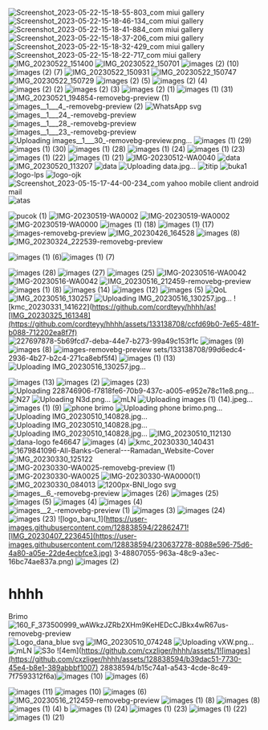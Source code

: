 ![Screenshot_2023-05-22-15-18-55-803_com miui gallery](https://github.com/cordteyy/hhhh/assets/133138708/799db89e-586d-47c4-940d-d1d99ca47426)
![Screenshot_2023-05-22-15-18-46-134_com miui gallery](https://github.com/cordteyy/hhhh/assets/133138708/b0a75e41-6e21-4c56-828e-34f9bf967a82)
![Screenshot_2023-05-22-15-18-41-884_com miui gallery](https://github.com/cordteyy/hhhh/assets/133138708/6af80832-ff73-4e3a-9349-bf6b0033aded)
![Screenshot_2023-05-22-15-18-37-206_com miui gallery](https://github.com/cordteyy/hhhh/assets/133138708/07e32658-c5d0-4c35-9db3-2a6a9e4d4654)
![Screenshot_2023-05-22-15-18-32-429_com miui gallery](https://github.com/cordteyy/hhhh/assets/133138708/6e4ad2fb-5d8c-4940-a839-64a6063fd3ef)
![Screenshot_2023-05-22-15-18-22-717_com miui gallery](https://github.com/cordteyy/hhhh/assets/133138708/b9577674-fad6-4c4f-ad82-2f3ba421bf1d)
![IMG_20230522_151400](https://github.com/cordteyy/hhhh/assets/133138708/fabc02ac-429b-4da7-a391-fe1370c113aa)
![IMG_20230522_150701](https://github.com/cordteyy/hhhh/assets/133138708/5b07d418-3194-4134-9b18-12ca422937c7)
![images (2) (10)](https://github.com/cordteyy/hhhh/assets/133138708/979f6f55-a769-4bb4-934b-ab0384ec53ff)
![images (2) (7)](https://github.com/cordteyy/hhhh/assets/133138708/527e803a-2467-416a-8b06-0329bd6e19d2)
![IMG_20230522_150931](https://github.com/cordteyy/hhhh/assets/133138708/7e41c901-17cf-456d-a050-399def807649)
![IMG_20230522_150747](https://github.com/cordteyy/hhhh/assets/133138708/bf1b7461-e086-40aa-b7f3-e21faa67ce1c)
![IMG_20230522_150729](https://github.com/cordteyy/hhhh/assets/133138708/4e8d2aea-10aa-4bb0-a41d-38f06efe3ce9)
![images (2) (5)](https://github.com/cordteyy/hhhh/assets/133138708/366304f8-9efc-4829-82a6-4769e8792e4d)
![images (2) (4)](https://github.com/cordteyy/hhhh/assets/133138708/bf5fe7dc-170a-4247-9af7-5c90129d39e8)
![images (2) (2)](https://github.com/cordteyy/hhhh/assets/133138708/8b995a2f-d578-4e81-97b3-7fa446f062b2)
![images (2) (3)](https://github.com/cordteyy/hhhh/assets/133138708/ced04017-4c6c-4dd2-a059-3f0c85af5e0e)
![images (2) (1)](https://github.com/cordteyy/hhhh/assets/133138708/578fec9d-e0a3-42cd-80d9-c8bd23826ac9)
![images (1) (31)](https://github.com/cordteyy/hhhh/assets/133138708/55ec437a-39fc-47d0-a46a-3aaec2c90f0e)
![IMG_20230521_194854-removebg-preview (1)](https://github.com/cordteyy/hhhh/assets/133138708/efa1cf3c-0bc8-4b69-8ccf-ca25020f68e0)
![images__1___4_-removebg-preview (2)](https://github.com/cordteyy/hhhh/assets/133138708/2127585a-2a81-4057-8165-de5f16c5b536)
![WhatsApp svg](https://github.com/cordteyy/hhhh/assets/133138708/de61a79c-7a4a-4eda-a982-797af6b53c63)
![images__1___24_-removebg-preview](https://github.com/cordteyy/hhhh/assets/133138708/f35fea2b-9af7-4235-a960-51c6bd896a23)
![images__1___28_-removebg-preview](https://github.com/cordteyy/hhhh/assets/133138708/e051796d-77ea-4255-8dd7-53472b94dd6b)
![images__1___23_-removebg-preview](https://github.com/cordteyy/hhhh/assets/133138708/a6df051b-4982-45a9-91bf-5733178f785d)
![Uploading images__1___30_-removebg-preview.png…]()
![images (1) (29)](https://github.com/cordteyy/hhhh/assets/133138708/29aa924a-2aeb-4b71-893f-50cc7dd883ce)
![images (1) (30)](https://github.com/cordteyy/hhhh/assets/133138708/6a567598-a467-424a-af97-2a4acf049f8a)
![images (1) (28)](https://github.com/cordteyy/hhhh/assets/133138708/72472bf1-b58b-442d-9677-0ea2892e8ea2)
![images (1) (24)](https://github.com/cordteyy/hhhh/assets/133138708/fa1b217d-adaa-4835-9113-a101615104eb)
![images (1) (23)](https://github.com/cordteyy/hhhh/assets/133138708/422de3b0-ab98-4e2b-94d4-f1da4ef50b19)
![images (1) (22)](https://github.com/cordteyy/hhhh/assets/133138708/eae123ef-cd4e-4762-a137-122eb7630221)
![images (1) (21)](https://github.com/cordteyy/hhhh/assets/133138708/cea5b564-eb5a-4f58-875c-8e8db9a858fd)
![IMG-20230512-WA0040](https://github.com/cordteyy/hhhh/assets/133138708/0f184143-b5e3-47b8-87a1-6d11e5922f30)
![data](https://github.com/cordteyy/hhhh/assets/133138708/6cb1c6a4-27df-411e-bfb6-bc47d6838385)
![IMG_20230520_113207](https://github.com/cordteyy/hhhh/assets/133138708/b9325777-a333-4c88-b45d-02f0179490b0)
![data](https://github.com/cordteyy/hhhh/assets/133138708/45b8fcfc-38f8-4d43-89d5-472f82735d77)
![Uploading data.jpg…]()
![titip](https://github.com/cordteyy/hhhh/assets/133138708/4c646279-72de-4701-b1b5-15708d58e180)
![buka1](https://github.com/cordteyy/hhhh/assets/133138708/f1b16980-660e-47c5-b86c-434274807a72)
![logo-lps](https://github.com/cordteyy/hhhh/assets/133138708/4e5665c5-f479-4c0d-9564-76e4b9e06bce)
![logo-ojk](https://github.com/cordteyy/hhhh/assets/133138708/f851335d-f8e1-457b-aa03-9458fab5e2fd)
![Screenshot_2023-05-15-17-44-00-234_com yahoo mobile client android mail](https://github.com/cordteyy/hhhh/assets/133138708/9c1edc52-d078-461d-8dd0-40f4c4cedb38)![atas](https://github.com/cordteyy/hhhh/assets/133138708/512ccf23-9fb1-43ba-a585-f8feeee8ad8b)

![pucok (1)](https://github.com/cordteyy/hhhh/assets/133138708/3c6832c4-7aad-43e1-944f-25372d4e0313)
![IMG-20230519-WA0002](https://github.com/cordteyy/hhhh/assets/133138708/f5475dec-2c80-47b3-ae93-4e3d4e7a14e9)
![IMG-20230519-WA0002](https://github.com/cordteyy/hhhh/assets/133138708/412f8fb5-0ce1-4dc3-9739-a513ca04f0ce)
![IMG-20230519-WA0000](https://github.com/cordteyy/hhhh/assets/133138708/79981ac0-129d-4cca-813d-caa3279843b1)
![images (1) (18)](https://github.com/cordteyy/hhhh/assets/133138708/e3f41bca-d18f-40e7-b736-956766159258)
![images (1) (17)](https://github.com/cordteyy/hhhh/assets/133138708/8ff0e38e-44d4-463f-8827-e9fdf8407e23)
![images-removebg-preview](https://github.com/cordteyy/hhhh/assets/133138708/d778f30a-b8a3-45cc-a4ec-c31ab80e8d04)
![IMG_20230426_164528](https://github.com/cordteyy/hhhh/assets/133138708/16c68f86-6960-41a8-8fc4-8108d4a90747)
![images (8)](https://github.com/cordteyy/hhhh/assets/133138708/88db45c0-f63d-4779-8051-1878e3b41964)![IMG_20230324_222539-removebg-preview](https://github.com/cordteyy/hhhh/assets/133138708/97146858-5101-4e24-b3ca-d0a4cf21cbef)

![images (1) (6)](https://github.com/cordteyy/hhhh/assets/133138708/4173ffa3-300b-4fb9-8976-f37a0785014c)![images (1) (7)](https://github.com/cordteyy/hhhh/assets/133138708/3655fc98-fcd4-4e90-a62f-7ae1ea0acded)

![images (28)](https://github.com/cordteyy/hhhh/assets/133138708/479b3585-5695-40ec-a83d-771be697dedb)
![images (27)](https://github.com/cordteyy/hhhh/assets/133138708/4ef58f31-403d-4a3f-9ac4-6b7956d10ef0)
![images (25)](https://github.com/cordteyy/hhhh/assets/133138708/dbb4986a-4894-4003-b905-51f81211a27b)
![IMG-20230516-WA0042](https://github.com/cordteyy/hhhh/assets/133138708/eb29c70f-c432-4bb7-acb7-d775e06e1909)
![IMG-20230516-WA0042](https://github.com/cordteyy/hhhh/assets/133138708/1755404f-89ab-4ce5-9aab-2f861fd9653a)
![IMG_20230516_212459-removebg-preview](https://github.com/cordteyy/hhhh/assets/133138708/70f13e50-524e-4ab9-a2b6-296dd2572947)
![images (1) (8)](https://github.com/cordteyy/hhhh/assets/133138708/321564ce-980f-437b-9490-e24776601d1d)
![images (14)](https://github.com/cordteyy/hhhh/assets/133138708/0a94b15f-b800-49be-a63d-2662fe0bd27a)
![images (12)](https://github.com/cordteyy/hhhh/assets/133138708/3fa23b70-d848-469d-882e-4b62e56fed82)
![images (5)](https://github.com/cordteyy/hhhh/assets/133138708/d8003289-12bc-4a2e-8441-6644768eb4b8)
![QoL](https://github.com/cordteyy/hhhh/assets/133138708/99a26d7f-871f-4817-8943-a6699c7be99e)
![IMG_20230516_130257](https://github.com/cordteyy/hhhh/assets/133138708/278d14f1-46e6-4fa9-ad33-9aa6428dd4df)
![Uploading IMG_20230516_130257.jpg…]()
![kmc_20230331_141622](https://github.com/cordteyy/hhhh/as![IMG_20230325_161348](https://github.com/cordteyy/hhhh/assets/133138708/ccfd69b0-7e65-481f-b088-712202ea8f7f)
![227697878-5b69fcd7-deba-44e7-b273-99a49c153f1c](https://github.com/cordteyy/hhhh/assets/133138708/a1c29228-955e-47b0-a2e3-27397ed19852)
![images (9)](https://github.com/cordteyy/hhhh/assets/133138708/cf53e916-02f3-4b8c-9107-918d4cc46ea4)
![images (8)](https://github.com/cordteyy/hhhh/assets/133138708/454ffc6d-abab-4f44-9295-02551756e0c4)
![images-removebg-preview](https://github.com/cordteyy/hhhh/assets/133138708/ec763944-66fc-4a7f-8ebb-13524f5ef707)
sets/133138708/99d6edc4-2936-4b27-b2c4-271ca8ebf5f4)
![images (1) (13)](https://github.com/cordteyy/hhhh/assets/133138708/83cc2293-a4af-4232-aac1-b251e267c60e)![Uploading IMG_20230516_130257.jpg…]()

![images (13)](https://github.com/cordteyy/hhhh/assets/133138708/52ecd2d2-e235-4fef-b278-dd786f40e36b)
![images (2)](https://github.com/cordteyy/hhhh/assets/133138708/cb0e90ac-6a0b-482b-ab40-459795ad127c)
![images (23)](https://github.com/cordteyy/hhhh/assets/133138708/74fd7a60-766f-4187-99d8-7ff21d9e0db2)
![Uploading 228746906-f7818fe6-70b9-437c-a005-e952e78c11e8.png…]()
![N27](https://github.com/cxzliger/hhhh/assets/128838594/f232c56a-b1e4-49bf-bfd8-1c3b5186d895)
![Uploading N3d.png…]()
![mLN](https://github.com/cxzliger/hhhh/assets/128838594/352cec0f-629e-4ddb-b4f9-3496fd79051e)
![Uploading images (1) (14).jpeg…]()
![images (1) (9)](https://github.com/cxzliger/hhhh/assets/128838594/8d11e697-589f-4406-973d-8fbc8479685f)
![phone brimo](https://github.com/cxzliger/hhhh/assets/128838594/5ea663e7-f506-4375-babc-bbad9156b869)
![Uploading phone brimo.png…]()
![Uploading IMG_20230510_140828.jpg…]()
![Uploading IMG_20230510_140828.jpg…]()
![Uploading IMG_20230510_140828.jpg…]()
![IMG_20230510_112130](https://github.com/cxzliger/hhhh/assets/128838594/b79d55e6-7716-49dd-9771-e8b9a7168eef)
![dana-logo fe46647](https://github.com/cxzliger/hhhh/assets/128838594/b8f07b9f-6b47-4294-85b8-9504b96e2786)
![images (4)](https://user-images.githubusercontent.com/128838594/230635990-6f9b5517-66b4-4221-8ada-cb4f6a2f5070.png)
![kmc_20230330_140431](https://user-images.githubusercontent.com/128838594/228756386-49be58a2-4238-44fc-9ef6-41291474c5fa.jpg)
![1679841096-All-Banks-General---Ramadan_Website-Cover](https://user-images.githubusercontent.com/128838594/228746906-f7818fe6-70b9-437c-a005-e952e78c11e8.png)
![IMG_20230330_125122](https://user-images.githubusercontent.com/128838594/228742220-1e7e6e8c-4f94-4d04-871c-47dae1ec3248.jpg)
![IMG-20230330-WA0025-removebg-preview (1)](https://user-images.githubusercontent.com/128838594/228732463-ae00198e-b835-4f9a-9040-7ed902cc22af.png)
![IMG-20230330-WA0025](https://user-images.githubusercontent.com/128838594/228732248-66afdad7-4958-4753-b95e-5cf99e167070.jpg)
![IMG-20230330-WA0000(1)](https://user-images.githubusercontent.com/128838594/228717579-53035719-53b9-42f9-8f69-4cacea0b9354.jpg)
![IMG_20230330_084013](https://user-images.githubusercontent.com/128838594/228706035-86b66e80-5468-4648-a0ab-39d01d73119b.jpg)
![1200px-BNI_logo svg](https://user-images.githubusercontent.com/128838594/228646334-1220d0ac-e82a-447b-b8d8-04704e536c81.png)
![images__6_-removebg-preview](https://user-images.githubusercontent.com/128838594/228641969-dbc98687-a8e9-4562-889b-5af523943d69.png)
![images (26)](https://user-images.githubusercontent.com/128838594/228641987-876facd9-90bf-4dad-b2dc-a3fb1ec003c9.jpeg)
![images (25)](https://user-images.githubusercontent.com/128838594/228641994-1afcada8-c0f0-4ec7-a66b-14e80b678a6c.jpeg)
![images (5)](https://user-images.githubusercontent.com/128838594/228633285-9e3c6569-9d2d-4dc4-a692-c9b7abc2c763.png)
![images (4)](https://user-images.githubusercontent.com/128838594/228631514-c42a43e1-4841-462a-a0f2-7a0c81250f18.png)
![images (4)](https://user-images.githubusercontent.com/128838594/228631707-d39c67a1-9de4-42d6-9360-f5b947830d97.png)
![images__2_-removebg-preview (1)](https://user-images.githubusercontent.com/128838594/228629308-495c2d33-7ec0-45ae-bd47-bdd72bd17ae7.png)
![images (3)](https://user-images.githubusercontent.com/128838594/228626116-49132aee-c710-4bcb-ba47-18d085497106.png)
![images (24)](https://user-images.githubusercontent.com/128838594/228626124-5cc82f74-7c25-48c0-817d-ee6c81359a47.jpeg)
![images (23)](https://user-images.githubusercontent.com/128838594/228624696-7cd32862-6916-4e5d-b0f7-dc6a2fe7369f.jpeg)
![logo_baru_1](https://user-images.githubusercontent.com/128838594/22862471![IMG_20230407_223645](https://user-images.githubusercontent.com/128838594/230637278-8088e596-75d6-4a80-a05e-22de4ecbfce3.jpg)
3-48807055-963a-48c9-a3ec-16bc74ae837a.png)
![images (2)](https://user-images.githubusercontent.com/128838594/228624718-2b80a707-cce0-4685-9389-9a1c9b34d567.png)
# hhhh
Brimo
![160_F_373500999_wAWkzJZRb2XHm9KeHEDcCJBkx4wR67us-removebg-preview](https://user-images.githubusercontent.com/128838594/228630838-d6e96607-a153-4055-b99e-5dedfd1f0f24.png)
![Logo_dana_blue svg](https://user-images.githubusercontent.com/128838594/228728584-510c81fe-1a74-4d78-97c5-225bfb371136.png)
![IMG_20230510_074248](https://github.com/cxzliger/hhhh/assets/128838594/c5d0c269-c5d4-4e12-9ac0-e2e5d65d8e27)
![Uploading vXW.png…]()
![mLN](https://github.com/cxzliger/hhhh/assets/128838594/77676988-22bb-414b-97c7-40b53de3ff24)
![S3o](https://github.com/cxzliger/hhhh/assets/128838594/ce05ff53-2f5e-4541-b625-8408b20afd73)
![4em](https://github.com/cxzliger/hhhh/assets/1![images](https://github.com/cxzliger/hhhh/assets/128838594/b39dac51-7730-45e4-b8e1-389abbbf1007)
28838594/b15c74a1-a543-4cde-8c49-7f7593312f6a)![images (10)](https://github.com/cxzliger/hhhh/assets/128838594/c56268b0-55a6-4ef6-8c71-e75e45846172)
![images (6)](https://github.com/cxzliger/hhhh/assets/128838594/33e51766-02bc-438b-9968-dd4b5879b427)

![images (11)](https://github.com/cordteyy/hhhh/assets/133138708/2da0351f-5fd6-4547-883d-8c71950b47e8)
![images (10)](https://github.com/cordteyy/hhhh/assets/133138708/851fe86e-2a4a-4292-931f-c699115e7a1b)
![images (6)](https://github.com/cordteyy/hhhh/assets/133138708/766d4323-63d6-4b1f-a18a-263dff87db11)
![IMG_20230516_212459-removebg-preview](https://github.com/cordteyy/hhhh/assets/133138708/5eb4f52c-83cc-4d8a-aa7f-b513805a03ac)
![images (1) (8)](https://github.com/cordteyy/hhhh/assets/133138708/a7ea79e8-790a-42d8-9096-4fbe6a2d8f28)
![images (8)](https://github.com/cordteyy/hhhh/assets/133138708/111e47a8-2bbf-46b2-9e15-3a5b01ba0d07)
![images (1) (4)](https://github.com/cordteyy/hhhh/assets/133138708/c475dddc-cea6-43df-b8e1-e8e7c4992d92)
b
![images (1) (24)](https://github.com/cordteyy/hhhh/assets/133138708/1d028acf-05a1-4958-a669-0bf5a081be20)
![images (1) (23)](https://github.com/cordteyy/hhhh/assets/133138708/d363251b-20c6-4caa-b6b7-1a8c20ecca50)
![images (1) (22)](https://github.com/cordteyy/hhhh/assets/133138708/8880ae25-b92b-42c7-a119-547baf409b6d)
![images (1) (21)](https://github.com/cordteyy/hhhh/assets/133138708/17c1e66e-8a33-4a9f-9f10-547b584a3e57)
